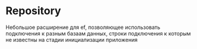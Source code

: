 # Repository
Небольшое расширение для ef, позволяющее использовать подключения к разным базаам данных, строки подключения к которым не известны на стадии инициализации приложения
